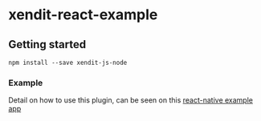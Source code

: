 # xendit-react-example

## Getting started

```
npm install --save xendit-js-node
```

### Example

Detail on how to use this plugin, can be seen on this 
[react-native example app](https://github.com/xendit/xendit-react-example)
